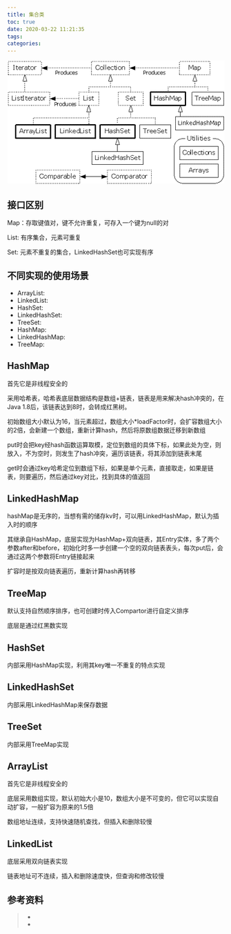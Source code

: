 ```yaml
---
title: 集合类
toc: true
date: 2020-03-22 11:21:35
tags:
categories:
---
```




![](集合类/jc.gif)



## 接口区别

Map：存取键值对，键不允许重复，可存入一个键为null的对

List:  有序集合，元素可重复

Set:  元素不重复的集合，LinkedHashSet也可实现有序 



## 不同实现的使用场景

- ArrayList:
- LinkedList:
- HashSet:
- LinkedHashSet:
- TreeSet:
- HashMap:
- LinkedHashMap:
- TreeMap:



## HashMap

首先它是非线程安全的

采用哈希表，哈希表底层数据结构是数组+链表，链表是用来解决hash冲突的，在Java 1.8后，该链表达到8时，会转成红黑树。

初始数组大小默认为16，当元素超过，数组大小*loadFactor时，会扩容数组大小的2倍，会新建一个数组，重新计算hash，然后将原数组数据迁移到新数组

put时会把key经hash函数运算取模，定位到数组的具体下标，如果此处为空，则放入，不为空时，则发生了hash冲突，遍历该链表，将其添加到链表末尾

get时会通过key哈希定位到数组下标，如果是单个元素，直接取走，如果是链表，则要遍历，然后通过key对比，找到具体的值返回



## LinkedHashMap

hashMap是无序的，当想有需的储存kv时，可以用LinkedHashMap，默认为插入时的顺序

其继承自HashMap，底层实现为HashMap+双向链表，其Entry实体，多了两个参数after和before，初始化时多一步创建一个空的双向链表表头，每次put后，会通过这两个参数将Entry链接起来

扩容时是按双向链表遍历，重新计算hash再转移



## TreeMap

默认支持自然顺序排序，也可创建时传入Compartor进行自定义排序

底层是通过红黑数实现



## HashSet

内部采用HashMap实现，利用其key唯一不重复的特点实现



## LinkedHashSet

内部采用LinkedHashMap来保存数据



## TreeSet

内部采用TreeMap实现



## ArrayList

首先它是非线程安全的

底层采用数组实现，默认初始大小是10，数组大小是不可变的，但它可以实现自动扩容，一般扩容为原来的1.5倍

数组地址连续，支持快速随机查找，但插入和删除较慢



## LinkedList

底层采用双向链表实现

链表地址可不连续，插入和删除速度快，但查询和修改较慢

## 参考资料

> - []()
> - []()
